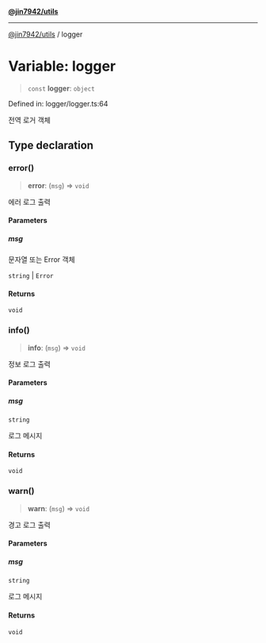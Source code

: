[**@jin7942/utils**](../README.md)

***

[@jin7942/utils](../README.md) / logger

# Variable: logger

> `const` **logger**: `object`

Defined in: logger/logger.ts:64

전역 로거 객체

## Type declaration

### error()

> **error**: (`msg`) => `void`

에러 로그 출력

#### Parameters

##### msg

문자열 또는 Error 객체

`string` | `Error`

#### Returns

`void`

### info()

> **info**: (`msg`) => `void`

정보 로그 출력

#### Parameters

##### msg

`string`

로그 메시지

#### Returns

`void`

### warn()

> **warn**: (`msg`) => `void`

경고 로그 출력

#### Parameters

##### msg

`string`

로그 메시지

#### Returns

`void`
